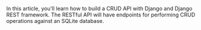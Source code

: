 In this article, you'll learn how to build a CRUD API with Django and Django REST framework. The RESTful API will have endpoints for performing CRUD operations against an SQLite database.
